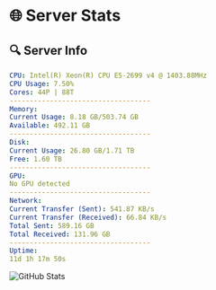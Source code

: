 # 🌐 Server Stats
## 🔍 Server Info
```yaml
CPU: Intel(R) Xeon(R) CPU E5-2699 v4 @ 1403.88MHz
CPU Usage: 7.50%
Cores: 44P | 88T
-----------------------------------
Memory:
Current Usage: 8.18 GB/503.74 GB
Available: 492.11 GB
-----------------------------------
Disk:
Current Usage: 26.80 GB/1.71 TB
Free: 1.60 TB
-----------------------------------
GPU:
No GPU detected
-----------------------------------
Network:
Current Transfer (Sent): 541.87 KB/s
Current Transfer (Received): 66.84 KB/s
Total Sent: 589.16 GB
Total Received: 131.96 GB
-----------------------------------
Uptime:
11d 1h 17m 50s
```
![GitHub Stats](https://img.shields.io/badge/Updated-2025-04-30_18:26:38-blue)